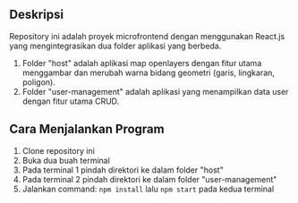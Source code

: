 ## Deskripsi 
Repository ini adalah proyek microfrontend dengan menggunakan React.js yang mengintegrasikan dua folder aplikasi yang berbeda. 

1. Folder "host" adalah aplikasi map openlayers dengan fitur utama menggambar dan merubah warna bidang geometri (garis, lingkaran, poligon). 
2. Folder "user-management" adalah aplikasi yang menampilkan data user dengan fitur utama CRUD. 

## Cara Menjalankan Program
1. Clone repository ini
2. Buka dua buah terminal
3. Pada terminal 1 pindah direktori ke dalam folder "host"
5. Pada terminal 2 pindah direktori ke dalam folder "user-management"
5. Jalankan command: ```npm install``` lalu ```npm start``` pada kedua terminal